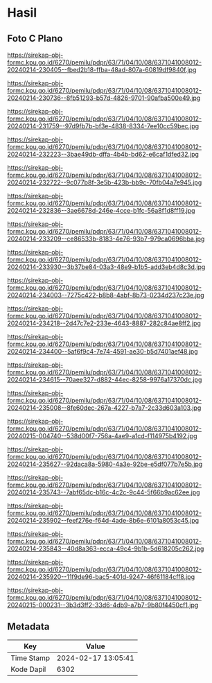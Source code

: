# Hasil

## Foto C Plano

https://sirekap-obj-formc.kpu.go.id/6270/pemilu/pdpr/63/71/04/10/08/6371041008012-20240214-230405--fbed2b18-ffba-48ad-807a-60819df9840f.jpg

https://sirekap-obj-formc.kpu.go.id/6270/pemilu/pdpr/63/71/04/10/08/6371041008012-20240214-230736--8fb51293-b57d-4826-9701-90afba500e49.jpg

https://sirekap-obj-formc.kpu.go.id/6270/pemilu/pdpr/63/71/04/10/08/6371041008012-20240214-231759--97d9fb7b-bf3e-4838-8334-7ee10cc59bec.jpg

https://sirekap-obj-formc.kpu.go.id/6270/pemilu/pdpr/63/71/04/10/08/6371041008012-20240214-232223--3bae49db-dffa-4b4b-bd62-e6caf1dfed32.jpg

https://sirekap-obj-formc.kpu.go.id/6270/pemilu/pdpr/63/71/04/10/08/6371041008012-20240214-232722--9c077b8f-3e5b-423b-bb9c-70fb04a7e945.jpg

https://sirekap-obj-formc.kpu.go.id/6270/pemilu/pdpr/63/71/04/10/08/6371041008012-20240214-232836--3ae6678d-246e-4cce-b1fc-56a8f1d8ff19.jpg

https://sirekap-obj-formc.kpu.go.id/6270/pemilu/pdpr/63/71/04/10/08/6371041008012-20240214-233209--ce86533b-8183-4e76-93b7-979ca0696bba.jpg

https://sirekap-obj-formc.kpu.go.id/6270/pemilu/pdpr/63/71/04/10/08/6371041008012-20240214-233930--3b37be84-03a3-48e9-b1b5-add3eb4d8c3d.jpg

https://sirekap-obj-formc.kpu.go.id/6270/pemilu/pdpr/63/71/04/10/08/6371041008012-20240214-234003--7275c422-b8b8-4abf-8b73-0234d237c23e.jpg

https://sirekap-obj-formc.kpu.go.id/6270/pemilu/pdpr/63/71/04/10/08/6371041008012-20240214-234218--2d47c7e2-233e-4643-8887-282c84ae8ff2.jpg

https://sirekap-obj-formc.kpu.go.id/6270/pemilu/pdpr/63/71/04/10/08/6371041008012-20240214-234400--5af6f9c4-7e74-4591-ae30-b5d7401aef48.jpg

https://sirekap-obj-formc.kpu.go.id/6270/pemilu/pdpr/63/71/04/10/08/6371041008012-20240214-234615--70aee327-d882-44ec-8258-9976a17370dc.jpg

https://sirekap-obj-formc.kpu.go.id/6270/pemilu/pdpr/63/71/04/10/08/6371041008012-20240214-235008--8fe60dec-267a-4227-b7a7-2c33d603a103.jpg

https://sirekap-obj-formc.kpu.go.id/6270/pemilu/pdpr/63/71/04/10/08/6371041008012-20240215-004740--538d00f7-756a-4ae9-a1cd-f114975b4192.jpg

https://sirekap-obj-formc.kpu.go.id/6270/pemilu/pdpr/63/71/04/10/08/6371041008012-20240214-235627--92daca8a-5980-4a3e-92be-e5df077b7e5b.jpg

https://sirekap-obj-formc.kpu.go.id/6270/pemilu/pdpr/63/71/04/10/08/6371041008012-20240214-235743--7abf65dc-b16c-4c2c-9c44-5f66b9ac62ee.jpg

https://sirekap-obj-formc.kpu.go.id/6270/pemilu/pdpr/63/71/04/10/08/6371041008012-20240214-235902--feef276e-f64d-4ade-8b6e-6101a8053c45.jpg

https://sirekap-obj-formc.kpu.go.id/6270/pemilu/pdpr/63/71/04/10/08/6371041008012-20240214-235843--40d8a363-ecca-49c4-9b1b-5d618205c262.jpg

https://sirekap-obj-formc.kpu.go.id/6270/pemilu/pdpr/63/71/04/10/08/6371041008012-20240214-235920--11f9de96-bac5-401d-9247-46f61184cff8.jpg

https://sirekap-obj-formc.kpu.go.id/6270/pemilu/pdpr/63/71/04/10/08/6371041008012-20240215-000231--3b3d3ff2-33d6-4db9-a7b7-9b80f4450cf1.jpg


## Metadata

| Key        | Value               |
| ---------- | ------------------- |
| Time Stamp | 2024-02-17 13:05:41 |
| Kode Dapil | 6302                |



